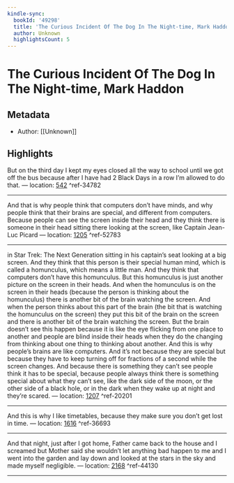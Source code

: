 ```yaml
---
kindle-sync:
  bookId: '49298'
  title: 'The Curious Incident Of The Dog In The Night-time, Mark Haddon'
  author: Unknown
  highlightsCount: 5
---
```

# The Curious Incident Of The Dog In The Night-time, Mark Haddon
## Metadata
* Author: [[Unknown]]

## Highlights
But on the third day I kept my eyes closed all the way to school until we got off the bus because after I have had 2 Black Days in a row I’m allowed to do that. — location: [542]() ^ref-34782

---
And that is why people think that computers don’t have minds, and why people think that their brains are special, and different from computers. Because people can see the screen inside their head and they think there is someone in their head sitting there looking at the screen, like Captain Jean-Luc Picard — location: [1205]() ^ref-52783

---
in Star Trek: The Next Generation sitting in his captain’s seat looking at a big screen. And they think that this person is their special human mind, which is called a homunculus, which means a little man. And they think that computers don’t have this homunculus. But this homunculus is just another picture on the screen in their heads. And when the homunculus is on the screen in their heads (because the person is thinking about the homunculus) there is another bit of the brain watching the screen. And when the person thinks about this part of the brain (the bit that is watching the homunculus on the screen) they put this bit of the brain on the screen and there is another bit of the brain watching the screen. But the brain doesn’t see this happen because it is like the eye flicking from one place to another and people are blind inside their heads when they do the changing from thinking about one thing to thinking about another. And this is why people’s brains are like computers. And it’s not because they are special but because they have to keep turning off for fractions of a second while the screen changes. And because there is something they can’t see people think it has to be special, because people always think there is something special about what they can’t see, like the dark side of the moon, or the other side of a black hole, or in the dark when they wake up at night and they’re scared. — location: [1207]() ^ref-20201

---
And this is why I like timetables, because they make sure you don’t get lost in time. — location: [1616]() ^ref-36693

---
And that night, just after I got home, Father came back to the house and I screamed but Mother said she wouldn’t let anything bad happen to me and I went into the garden and lay down and looked at the stars in the sky and made myself negligible. — location: [2168]() ^ref-44130

---
